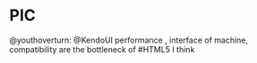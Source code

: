 PIC
===

@youthoverturn: @KendoUI performance , interface of machine, compatibility are the bottleneck of #HTML5 I think

